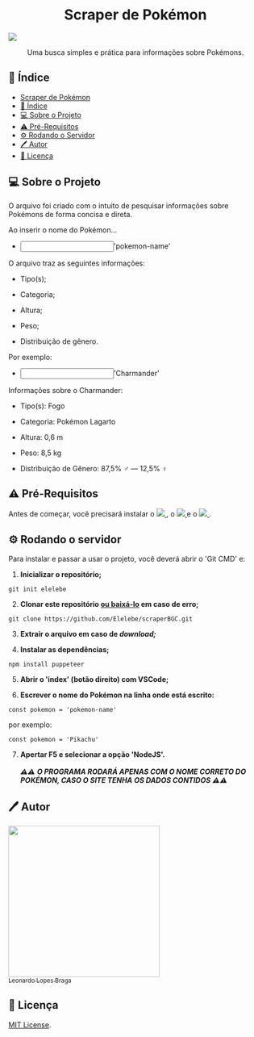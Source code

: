 <h1 align = "center">Scraper de Pokémon</h1>
<img src = 'https://i0.wp.com/multarte.com.br/wp-content/uploads/2019/03/pokemon-png-logo.png?fit=2000%2C736&ssl=1'>
<p align = "center">Uma busca simples e prática para informações sobre Pokémons.</p>

## 📑 Índice
* [Scraper de Pokémon](#scraper-de-pokémon)
* [📑 Índice](#-índice)
* [💻 Sobre o Projeto](#-sobre-o-projeto)
* [⚠️ Pré-Requisitos](#-pré-requisitos)
* [⚙️ Rodando o Servidor](#%EF%B8%8F-rodando-o-servidor)
* [🖊️ Autor](#%EF%B8%8F-autor)
* [📝 Licença](#-licença)

<h2>💻 Sobre o Projeto</h2>
 
<p>O arquivo foi criado com o intuito de pesquisar informações sobre Pokémons de forma concisa e direta.</p>
<p>Ao inserir o nome do Pokémon...</p>

<ul>
 <li>
  <input type = "text">'pokemon-name'</input>
 </li>
</ul>
            
<p>O arquivo traz as seguintes informações:<p>
 
 <ul>
  <li>
   <p>Tipo(s);</p>
  </li>
  <li>
   <p>Categoria;</p>
  </li>
  <li>
   <p>Altura;</p>
  </li>
  <li>
   <p>Peso;</p>
  </li>
  <li>
   <p>Distribuição de gênero.</p>
  </li>
 </ul>
 
<p>Por exemplo:</p>

<ul>
 <li>
  <input type = "text">'Charmander'</input>
 </li>
</ul>

<p>Informações sobre o Charmander:</p>
<ul>
  <li>
   <p>Tipo(s): Fogo</p>
  </li>
  <li>
   <p>Categoria: Pokémon Lagarto</p>
  </li>
  <li>
   <p>Altura: 0,6 m</p>
  </li>
  <li>
   <p>Peso: 8,5 kg</p>
  </li>
  <li>
   <p>Distribuição de Gênero: 87,5% ♂ — 12,5% ♀</p>
  </li>
 </ul>
 
 <h2>⚠️ Pré-Requisitos</h2>

<p>Antes de começar, você precisará instalar o 

<a href = 'https://nodejs.org/en/download/'>
 <img src = 'https://img.shields.io/badge/node-js-brightgreen'>
 </a>
 , o 
 <a href = 'https://git-scm.com'>
  <img src = 'https://img.shields.io/badge/Git-v2.39.0-orange'>
 </a>
 e o
 <a href = 'https://code.visualstudio.com'>
  <img src = 'https://img.shields.io/badge/VS-Code-blue'>
 </a>.<p>
 
 <h2>⚙️ Rodando o servidor</h2>

Para instalar e passar a usar o projeto, você deverá abrir o 'Git CMD' e:

1. **Inicializar o repositório;**

  ```shell
  git init elelebe
  ```
  
2. **Clonar este repositório <a href = https://github.com/Elelebe/scraperBGC/archive/refs/heads/main.zip>ou baixá-lo</a> em caso de erro;**

 ```shell
 git clone https://github.com/Elelebe/scraperBGC.git
 ```
 
3. **Extrair o arquivo em caso de *download;***

4. **Instalar as dependências;**

```shell
npm install puppeteer
```
5. **Abrir o 'index' (botão direito) com VSCode;**

6. **Escrever o nome do Pokémon na linha onde está escrito:**

```shell
const pokemon = 'pokemon-name'
```
por exemplo:
```shell
const pokemon = 'Pikachu'
```

7. **Apertar F5 e selecionar a opção 'NodeJS'.**
<br></br>
***⚠️⚠️***
***O PROGRAMA RODARÁ APENAS COM O NOME CORRETO DO POKÉMON, CASO O SITE TENHA OS DADOS CONTIDOS***
***⚠️⚠️***

<h2>🖊️ Autor</h2>

[<img src='https://avatars.githubusercontent.com/u/54039202?v=4' width = 300><br><sub>Leonardo Lopes Braga</sub>](https://github.com/Elelebe)

<h2>📝 Licença</h2>

[MIT License](./LICENSE).
